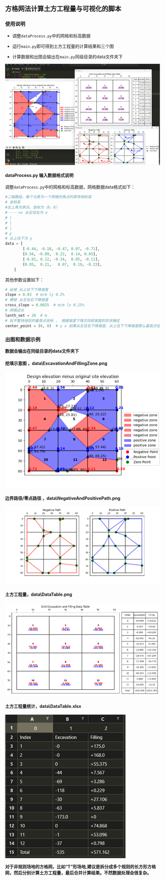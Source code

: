 ## 方格网法计算土方工程量与可视化的脚本

### 使用说明

- 调整`dataProcess.py`中的网格和标高数据

- 运行`main.py`即可得到土方工程量的计算结果和三个图

- 计算数据和出图会输出在`main.py`同级目录的data文件夹下

![alt text](images/README/image.png)

#### dataProcess.py 输入数据格式说明

调整`dataProcess.py`中的网格和标高数据，网格数据data格式如下：

```python
#二维数组，每个元素为一个网格的角点的原场地标高
# 坐标系
#左上角为原点。坐标为（0，0）
# ---->x 从左往右为 x 
# |
# |
# |
# y
# 从上往下为 y
data = [
        [-0.44, -0.18, -0.47, 0.07, -0.71],
        [0.56, -0.09,  0.22,  0.14, 0.05],
        [-0.01, 0.12, -0.34,  0.05, -0.11],
        [0.05,  0.21,   0.07,  0.19, -0.23],
    ]
```

其他参数设置如下：

```python
# 纵坡 从上往下下降坡度
slope = 0.03  # m/m ly 0.3%
# 横坡 从左往右下降坡度
cross_slope = 0.0025  # m/m lx 0.25%
# 网格边长
lenth_net = 20  # m
# 拟平整场地后的最高点坐标 ， 根据坡度下降方向和坡面的形状确定
center_point = (0, 0)  # y x 如果从左往右下降坡度，从上往下下降坡度那么最高点在左上角
```
### 出图和数据示例

**数据会输出在同级目录的data文件夹下**

#### 挖填示意图 ，data\ExcavationAndFillingZone.png
![alt text](./images/README/挖填示意图.png)
#### 边界路径/零点路径 ，data\NegativeAndPositivePath.png
![alt text](./images/README/边界路径.png)
#### 土方工程量，data\DataTable.png
![alt text](./images/README/土方工程量.png)

#### 土方工程量统计，data\DataTable.xlsx

![alt text](images/README/image-1.png)

**对于非规则场地的方格网，比如“T”形场地,建议是拆分成多个规则的长方形方格网，然后分别计算土方工程量，最后合并计算结果。不然数据处理会很复杂。**